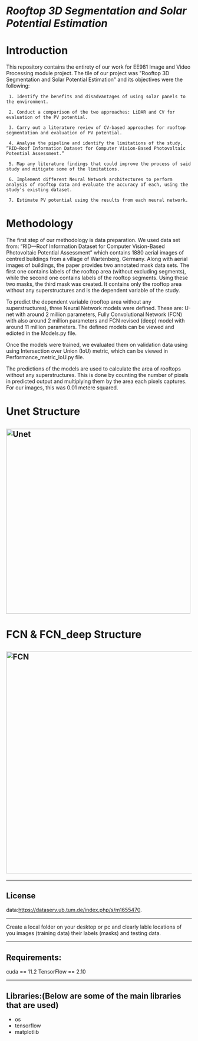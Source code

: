 # *Rooftop 3D Segmentation and Solar Potential Estimation* 
# Introduction
This repository contains the entirety of our work for EE981 Image and Video Processing module project. The tile of our project was "Rooftop 3D Segmentation and Solar Potential Estimation" and its objectives were the following: 

     1. Identify the benefits and disadvantages of using solar panels to the environment.  
     
     2. Conduct a comparison of the two approaches: LiDAR and CV for evaluation of the PV potential.  
     
     3. Carry out a literature review of CV-based approaches for rooftop segmentation and evaluation of PV potential.  
     
     4. Analyse the pipeline and identify the limitations of the study, “RID—Roof Information Dataset for Computer Vision-Based Photovoltaic Potential Assessment.”  
     
     5. Map any literature findings that could improve the process of said study and mitigate some of the limitations.  
     
     6. Implement different Neural Network architectures to perform analysis of rooftop data and evaluate the accuracy of each, using the study’s existing dataset.    
     
     7. Estimate PV potential using the results from each neural network.  

# Methodology
The first step of our methodology is data preparation. We used data set from: “RID—Roof Information Dataset for Computer Vision-Based Photovoltaic Potential Assessment” which contains 1880 aerial images of centred buildings from a village of Wartenberg, Germany. Along with aerial images of buildings, the paper provides two annotated mask data sets. The first one contains labels of the rooftop area (without excluding segments), while the second one contains labels of the rooftop segments. Using these two masks, the third mask was created. It contains only the rooftop area without any superstructures and is the dependent variable of the study.

To predict the dependent variable (rooftop area without any superstructures), three Neural Network models were defined. These are: U-net with around 2 million parameters, Fully Convolutional Network (FCN) with also around 2 million parameters and FCN revised (deep) model with around 11 million parameters. The defined models can be viewed and edioted in the Models.py file.

Once the models were trained, we evaluated them on validation data using using Intersection over Union (IoU) metric, which can be viewed in Performance_metric_IoU.py file.

The predictions of the models are used to calculate the area of rooftops without any superstructures. This is done by counting the number of pixels in predicted output and multiplying them by the area each pixels captures. For our images, this was 0.01 metere squared.

# Unet Structure
<img src="https://lmb.informatik.uni-freiburg.de/people/ronneber/u-net/u-net-architecture.png" 
     alt="Unet" 
     width="500" />
---
# FCN & FCN_deep Structure
<img src="https://discuss.pytorch.org/uploads/default/32008b38be5d436b1c0193c8aaa655d13d5ecda7" 
     alt="FCN" 
     width="600" />
---

---
<a id="license"></a>
## License
data:https://dataserv.ub.tum.de/index.php/s/m1655470. 

---

Create a local folder on your desktop or pc and clearly lable locations of you images (training data) their labels (masks) and testing data.

---

## Requirements: 
cuda == 11.2
TensorFlow == 2.10

---

## Libraries:(Below are some of the main libraries that are used)
- os
- tensorflow
- matplotlib
